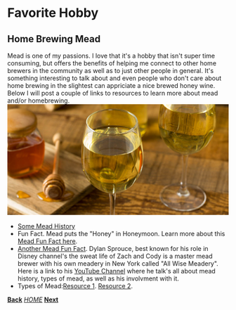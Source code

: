 # Favorite Hobby
## Home Brewing Mead

Mead is one of my passions. I love that it's a hobby that isn't super time consuming, but offers the benefits of helping me connect to other home brewers in the community as well as to just other people in general. It's something interesting to talk about and even people who don't care about home brewing in the slightest can appriciate a nice brewed honey wine. Below I will post a couple of links to resources to learn more about mead and/or homebrewing.
![](WEB_Mead.jpg)

- [Some Mead History](https://www.irishexaminer.com/property/homeandoutdoors/arid-20377522.html "Irish Examiner")
- Fun Fact. Mead puts the "Honey" in Honeymoon. Learn more about this [Mead Fun Fact here](https://www.batchmead.com/blog/did-mead-coin-the-term-honeymoon "Batch Mead").
- [Another Mead Fun Fact](https://www.youtube.com/watch?v=lQbr0hT-e3s "Dylan's Forbes YouTube Interview"). Dylan Sprouce, best known for his role in Disney channel's the sweat life of Zach and Cody is a master mead brewer with his own meadery in New York called "All Wise Meadery". Here is a link to his [YouTube Channel](https://www.youtube.com/watch?v=FX7uAQrqPEY "Dylan's Channel") where he talk's all about mead history, types of mead, as well as his involvment with it. 
- Types of Mead:[Resource 1](https://beerandbrewing.com/mead-by-many-other-names/ "Resource 1"). [Resource 2](http://www.stormthecastle.com/mead/articles/the-comprehensive-guide-to-types-and-names-of-mead.htm "Resource 2").

**[Back](WorkLife.md)** *[HOME](README.md)* **[Next](OtherHobbies.md)**
